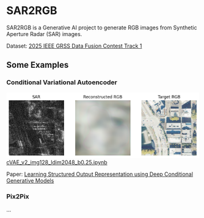 # SAR2RGB

SAR2RGB is a Generative AI project to generate RGB images from Synthetic Aperture Radar (SAR) images.

Dataset: [2025 IEEE GRSS Data Fusion Contest Track 1](https://www.grss-ieee.org/technical-committees/image-analysis-and-data-fusion/?tab=data-fusion-contest)

## Some Examples

### Conditional Variational Autoencoder

![cVAE_1](https://github.com/canmike/sar2rgb/blob/3b152050ee07ad1278d206fff3f5de06649c924e/figures/cVAE_1.png)
[cVAE_v2_img128_ldim2048_b0.25.ipynb](https://github.com/canmike/sar2rgb/blob/main/notebooks/cVAE_v2_img128_ldim2048_b0.25.ipynb)

Paper: [Learning Structured Output Representation using Deep Conditional Generative Models
](https://papers.nips.cc/paper_files/paper/2015/hash/8d55a249e6baa5c06772297520da2051-Abstract.html)

### Pix2Pix

...
